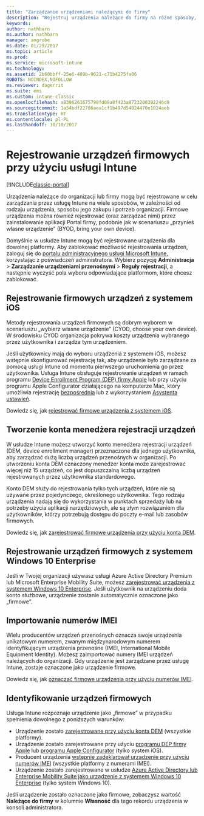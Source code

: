 ```yaml
---
title: "Zarządzanie urządzeniami należącymi do firmy"
description: "Rejestruj urządzenia należące do firmy na różne sposoby, w zależności od rodzaju urządzenia, sposobu jego zakupu i potrzeb organizacji."
keywords: 
author: nathbarn
ms.author: nathbarn
manager: angrobe
ms.date: 01/29/2017
ms.topic: article
ms.prod: 
ms.service: microsoft-intune
ms.technology: 
ms.assetid: 2b60bbff-25e6-489b-9621-c71b4275fa06
ROBOTS: NOINDEX,NOFOLLOW
ms.reviewer: dagerrit
ms.suite: ems
ms.custom: intune-classic
ms.openlocfilehash: a8386261675798fd09a8f423a8723200392246d9
ms.sourcegitcommit: 1a54bdf22786aea1cf1b497d54024470e1024aeb
ms.translationtype: HT
ms.contentlocale: pl-PL
ms.lasthandoff: 10/10/2017
---
```

# <a name="enroll-corporate-owned-devices-by-using-intune"></a>Rejestrowanie urządzeń firmowych przy użyciu usługi Intune

[!INCLUDE[classic-portal](../includes/classic-portal.md)]

Urządzenia należące do organizacji lub firmy mogą być rejestrowane w celu zarządzania przez usługę Intune na wiele sposobów, w zależności od rodzaju urządzenia, sposobu jego zakupu i potrzeb organizacji. Firmowe urządzenia można również rejestrować (oraz zarządzać nimi) przez zainstalowanie aplikacji Portal firmy, podobnie jak w scenariuszu „przynieś własne urządzenie” (BYOD, bring your own device).

Domyślnie w usłudze Intune mogą być rejestrowane urządzenia dla dowolnej platformy. Aby zablokować możliwość rejestrowania urządzeń, zaloguj się do [portalu administracyjnego usługi Microsoft Intune](https://manage.microsoft.com), korzystając z poświadczeń administratora. Wybierz pozycję **Administracja** > **Zarządzanie urządzeniami przenośnymi** > **Reguły rejestracji**, a następnie wyczyść pola wyboru odpowiadające platformom, które chcesz zablokować.

## <a name="enroll-corporate-owned-ios-devices"></a>Rejestrowanie firmowych urządzeń z systemem iOS

Metody rejestrowania urządzeń firmowych są dobrym wyborem w scenariuszu „wybierz własne urządzenie” (CYOD, choose your own device). W środowisku CYOD organizacja pokrywa koszty urządzenia wybranego przez użytkownika i zarządza tym urządzeniem.

Jeśli użytkownicy mają do wyboru urządzenia z systemem iOS, możesz wstępnie skonfigurować rejestrację tak, aby urządzenie było zarządzane za pomocą usługi Intune od momentu pierwszego uruchomienia go przez użytkownika. Usługa Intune obsługuje rejestrowanie urządzeń w ramach programu [Device Enrollment Program (DEP) firmy Apple](ios-device-enrollment-program-in-microsoft-intune.md) lub przy użyciu programu Apple Configurator działającego na komputerze Mac, który umożliwia rejestrację [bezpośrednią](ios-direct-enrollment-in-microsoft-intune.md) lub z wykorzystaniem [Asystenta ustawień](ios-setup-assistant-enrollment-in-microsoft-intune.md).

Dowiedz się, jak [rejestrować firmowe urządzenia z systemem iOS](enroll-corporate-owned-ios-devices-in-microsoft-intune.md).

## <a name="create-a-device-enrollment-manager-account"></a>Tworzenie konta menedżera rejestracji urządzeń

W usłudze Intune możesz utworzyć konto menedżera rejestracji urządzeń (DEM, device enrollment manager) przeznaczone dla jednego użytkownika, aby zarządzać dużą liczbą urządzeń przenośnych w organizacji. Po utworzeniu konta DEM oznaczony menedżer konta może zarejestrować więcej niż 15 urządzeń, co jest dopuszczalną liczbą urządzeń rejestrowanych przez użytkownika standardowego.

Konto DEM służy do rejestrowania tylko tych urządzeń, które nie są używane przez pojedynczego, określonego użytkownika. Tego rodzaju urządzenia nadają się do wykorzystania w punktach sprzedaży lub na potrzeby użycia aplikacji narzędziowych, ale są złym rozwiązaniem dla użytkowników, którzy potrzebują dostępu do poczty e-mail lub zasobów firmowych.

Dowiedz się, jak [zarejestrować firmowe urządzenia przy użyciu konta DEM](enroll-corporate-owned-devices-with-the-device-enrollment-manager-in-microsoft-intune.md).

## <a name="enroll-corporate-owned-windows-10-enterprise-devices"></a>Rejestrowanie urządzeń firmowych z systemem Windows 10 Enterprise

Jeśli w Twojej organizacji używasz usługi Azure Active Directory Premium lub Microsoft Enterprise Mobility Suite, możesz [zarejestrować urządzenia z systemem Windows 10 Enterprise](https://docs.microsoft.com/active-directory/active-directory-azureadjoin-windows10-devices-overview). Jeśli użytkownik na urządzeniu doda konto służbowe, urządzenie zostanie automatycznie oznaczone jako „firmowe”.

## <a name="import-imei-numbers"></a>Importowanie numerów IMEI

Wielu producentów urządzeń przenośnych oznacza swoje urządzenia unikatowym numerem, zwanym międzynarodowym numerem identyfikującym urządzenia przenośne (IMEI, International Mobile Equipment Identity). Możesz zaimportować numery IMEI urządzeń należących do organizacji. Gdy urządzenie jest zarządzane przez usługę Intune, zostaje oznaczone jako urządzenie firmowe.

Dowiedz się, jak [oznaczać firmowe urządzenia przy użyciu numerów IMEI](specify-corporate-owned-devices-with-international-mobile-equipment-identity-imei-numbers.md).

## <a name="identify-a-device-as-corporate-owned"></a>Identyfikowanie urządzeń firmowych

Usługa Intune rozpoznaje urządzenie jako „firmowe” w przypadku spełnienia dowolnego z poniższych warunków:

 - Urządzenie zostało [zarejestrowane przy użyciu konta DEM](enroll-corporate-owned-devices-with-the-device-enrollment-manager-in-microsoft-intune.md) (wszystkie platformy).
 - Urządzenie zostało zarejestrowane przy użyciu [programu DEP firmy Apple](ios-device-enrollment-program-in-microsoft-intune.md) lub [programu Apple Configurator](ios-setup-assistant-enrollment-in-microsoft-intune.md) (tylko system iOS).
 - Producent urządzenia [wstępnie zadeklarował urządzenie przy użyciu numerów IMEI](specify-corporate-owned-devices-with-international-mobile-equipment-identity-imei-numbers.md) (wszystkie platformy z numerami IMEI).
 - Urządzenie zostało zarejestrowane w usłudze [Azure Active Directory lub Enterprise Mobility Suite jako urządzenie z systemem Windows 10 Enterprise](https://docs.microsoft.com/active-directory/active-directory-azureadjoin-windows10-devices-overview) (tylko system Windows 10).

Jeśli urządzenie zostało oznaczone jako firmowe, zobaczysz wartość **Należące do firmy** w kolumnie **Własność** dla tego rekordu urządzenia w konsoli administratora. 
